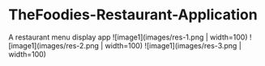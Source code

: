 # TheFoodies-Restaurant-Application
A restaurant menu  display app
![image1](images/res-1.png | width=100)
![image1](images/res-2.png | width=100)
![image1](images/res-3.png | width=100)

